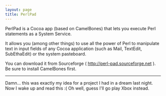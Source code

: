 ```yaml
---
layout: page
title: PerlPad
---
```


PerlPad is a Cocoa app (based on CamelBones) that lets you execute Perl statements as a System Service.

It allows you (among other things) to use all the power of Perl to manipulate text in input fields of any Cocoa application (such as Mail, TextEdit, SubEthaEdit) or the system pasteboard.

You can download it from Sourceforge ( http://perl-pad.sourceforge.net ).
Be sure to install CamelBones first.

----

Damn... this was exactly my idea for a project I had in a dream last night. Now I wake up and read this :( Oh well, guess I'll go play Xbox instead.

